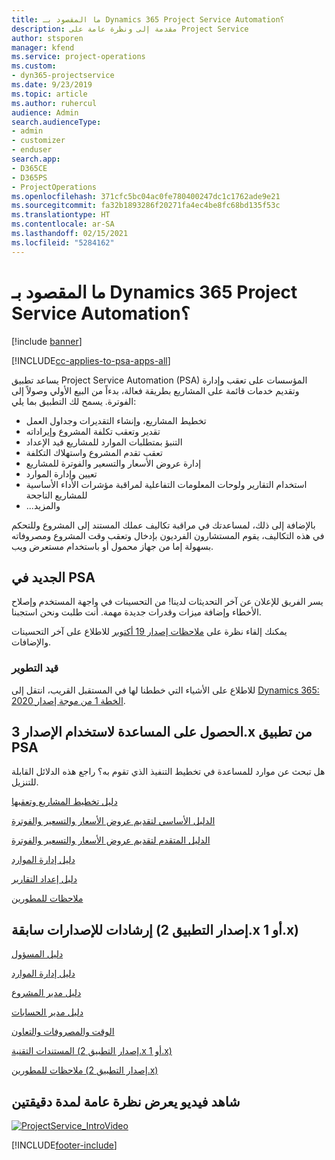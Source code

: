 ```yaml
---
title: ما المقصود بـ Dynamics 365 Project Service Automation؟
description: مقدمة إلى ونظرة عامة على Project Service
author: stsporen
manager: kfend
ms.service: project-operations
ms.custom:
- dyn365-projectservice
ms.date: 9/23/2019
ms.topic: article
ms.author: ruhercul
audience: Admin
search.audienceType:
- admin
- customizer
- enduser
search.app:
- D365CE
- D365PS
- ProjectOperations
ms.openlocfilehash: 371cfc5bc04ac0fe780400247dc1c1762ade9e21
ms.sourcegitcommit: fa32b1893286f20271fa4ec4be8fc68bd135f53c
ms.translationtype: HT
ms.contentlocale: ar-SA
ms.lasthandoff: 02/15/2021
ms.locfileid: "5284162"
---
```

# <a name="what-is-dynamics-365-project-service-automation"></a>ما المقصود بـ Dynamics 365 Project Service Automation؟

[!include [banner](../includes/psa-now-project-operations.md)]

[!INCLUDE[cc-applies-to-psa-apps-all](../includes/cc-applies-to-psa-apps-all.md)]

يساعد تطبيق Project Service Automation ‏(PSA) المؤسسات على تعقب وإدارة وتقديم خدمات قائمة على المشاريع بطريقة فعالة، بدءاً من البيع الأولي وصولاً إلى الفوترة. يسمح لك التطبيق بما يلي:

- تخطيط المشاريع، وإنشاء التقديرات وجداول العمل
- تقدير وتعقب تكلفة المشروع وإيراداته
- التنبؤ‬ بمتطلبات الموارد للمشاريع قيد الإعداد
- تعقب تقدم المشروع واستهلاك التكلفة‬
- إدارة عروض الأسعار والتسعير والفوترة للمشاريع
- تعيين وإدارة الموارد
- استخدام التقارير ولوحات المعلومات التفاعلية لمراقبة مؤشرات الأداء الأساسية للمشاريع الناجحة
- ...والمزيد

بالإضافة إلى ذلك، لمساعدتك في مراقبة تكاليف عملك المستند إلى المشروع وللتحكم في هذه التكاليف، يقوم المستشارون الفرديون بإدخال وتعقب وقت المشروع ومصروفاته بسهولة إما من جهاز محمول أو باستخدام مستعرض ويب.

## <a name="whats-new-in-psa"></a>الجديد في PSA
يسر الفريق للإعلان عن آخر التحديثات لدينا! من التحسينات في واجهة المستخدم وإصلاح الأخطاء وإضافة ميزات وقدرات جديدة مهمة. أنت طلبت ونحن استجبنا.

يمكنك إلقاء نظرة على [ملاحظات إصدار 19 أكتوبر](https://docs.microsoft.com/dynamics365-release-plan/2019wave2/index) للاطلاع على آخر التحسينات والإضافات.

### <a name="in-development"></a>قيد التطوير
للاطلاع على الأشياء التي خططنا لها في المستقبل القريب، انتقل إلى [Dynamics 365: الخطة 1 من موجة إصدار 2020](https://docs.microsoft.com/dynamics365-release-plan/2020wave1/index).

## <a name="get-help-with-psa-version-3x"></a>الحصول على المساعدة لاستخدام الإصدار 3.x من تطبيق PSA
هل تبحث عن موارد للمساعدة في تخطيط التنفيذ الذي تقوم به؟ راجع هذه الدلائل القابلة للتنزيل.

 [دليل تخطيط المشاريع وتعقبها](../psa/implementation-guides/project-planning-tracking.md)

 [الدليل الأساسي لتقديم عروض الأسعار والتسعير والفوترة](../psa/implementation-guides/begin-quoting-pricing-billing.md)

 [الدليل المتقدم لتقديم عروض الأسعار والتسعير والفوترة](../psa/implementation-guides/adv-quoting-pricing-billing.md)

 [دليل إدارة الموارد](../psa/implementation-guides/resource-management-guide.md)

 [دليل إعداد التقارير](../psa/implementation-guides/reporting-guide.md)

 [ملاحظات للمطورين](../psa/developer-guides/overview-dev-notes-v3.x.md)

## <a name="guidance-for-earlier-versions-app-version-2x-or-1x"></a>إرشادات للإصدارات سابقة (إصدار التطبيق 2.x أو 1.x)
 [دليل المسؤول](../psa/admin-guide.md)

 [دليل إدارة الموارد](../psa/resource-manager-guide.md)

 [دليل مدير المشروع](../psa/project-manager-guide.md)

 [دليل مدير الحسابات](../psa/account-manager-guide.md)

 [الوقت والمصروفات والتعاون](../psa/time-expense-collaboration-guide.md)

 [المستندات التقنية (إصدار التطبيق 2.x أو 1.x)](../psa/white-papers.md)

 [ملاحظات للمطورين (إصدار التطبيق 2.x)](../psa/developer-guides/add-custom-qoi-forms-v2.x.md)

 ## <a name="watch-a-2-minute-overview-video"></a>شاهد فيديو يعرض نظرة عامة لمدة دقيقتين
 <a name="heroArea"></a> [![ProjectService_IntroVideo](../psa/media/project-service-intro-video.png "ProjectService_IntroVideo")](https://go.microsoft.com/fwlink/p/?LinkId=799457)




[!INCLUDE[footer-include](../includes/footer-banner.md)]